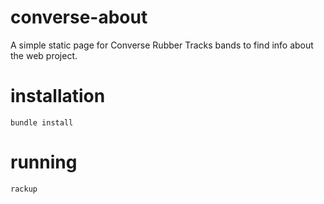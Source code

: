 converse-about
==============

A simple static page for Converse Rubber Tracks bands to find info about the web project.



installation
============

`bundle install`



running
=======

`rackup`
